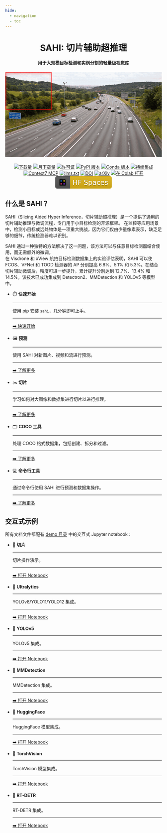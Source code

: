 ```yaml
---
hide:
  - navigation
  - toc
---
```



<div align="center">
<h1>
  SAHI: 切片辅助超推理
</h1>

<h4>
  用于大规模目标检测和实例分割的轻量级视觉库
</h4>

<h4>
    <img width="700" alt="teaser" src="https://raw.githubusercontent.com/obss/sahi/main/resources/sliced_inference.gif">
</h4>

<div>
    <a href="https://pepy.tech/project/sahi"><img src="https://pepy.tech/badge/sahi" alt="下载量"></a>
    <a href="https://pepy.tech/project/sahi"><img src="https://pepy.tech/badge/sahi/month" alt="月下载量"></a>
    <a href="https://github.com/obss/sahi/blob/main/LICENSE.md"><img src="https://img.shields.io/pypi/l/sahi" alt="许可证"></a>
    <a href="https://badge.fury.io/py/sahi"><img src="https://badge.fury.io/py/sahi.svg" alt="PyPI 版本"></a>
    <a href="https://anaconda.org/conda-forge/sahi"><img src="https://anaconda.org/conda-forge/sahi/badges/version.svg" alt="Conda 版本"></a>
    <a href="https://github.com/obss/sahi/actions/workflows/ci.yml"><img src="https://github.com/obss/sahi/actions/workflows/ci.yml/badge.svg" alt="持续集成"></a>
  <br>
    <a href="https://context7.com/obss/sahi"><img src="https://img.shields.io/badge/Context7%20MCP-Indexed-blue" alt="Context7 MCP"></a>
    <a href="https://context7.com/obss/sahi/llms.txt"><img src="https://img.shields.io/badge/llms.txt-✓-brightgreen" alt="llms.txt"></a>
    <a href="https://ieeexplore.ieee.org/document/9897990"><img src="https://img.shields.io/badge/DOI-10.1109%2FICIP46576.2022.9897990-orange.svg" alt="DOI"></a>
    <a href="https://arxiv.org/abs/2202.06934"><img src="https://img.shields.io/badge/arXiv-2202.06934-b31b1b.svg" alt="arXiv"></a>
    <a href="https://colab.research.google.com/github/obss/sahi/blob/main/demo/inference_for_ultralytics.ipynb"><img src="https://colab.research.google.com/assets/colab-badge.svg" alt="在 Colab 打开"></a>
    <a href="https://huggingface.co/spaces/fcakyon/sahi-yolox"><img src="https://raw.githubusercontent.com/obss/sahi/main/resources/hf_spaces_badge.svg" alt="HuggingFace Spaces"></a>
</div>
</div>

## 什么是 SAHI？

SAHI（Slicing Aided Hyper Inference，切片辅助超推理）是一个提供了通用的切片辅助推理与微调流程，专门用于小目标检测的开源框架。
在监控等应用场景中，检测小目标或远处物体是一项重大挑战，因为它们仅由少量像素表示，缺乏足够的细节，传统检测器难以识别。

SAHI 通过一种独特的方法解决了这一问题，该方法可以与任意目标检测器结合使用，而无需额外的微调。  
在 Visdrone 和 xView 航拍目标检测数据集上的实验评估表明，SAHI 可以使 FCOS、VFNet 和 TOOD 检测器的 AP 分别提高 6.8%、5.1% 和 5.3%。在结合切片辅助微调后，精度可进一步提升，累计提升分别达到 12.7%、13.4% 和 14.5%。该技术已成功集成到 Detectron2、MMDetection 和 YOLOv5 等模型中。

<div class="grid cards" markdown>

- ⏱️ **快速开始**

    ***

    使用 pip 安装 `sahi`，几分钟即可上手。

    ***

    [➡️ 快速开始](quick-start.md)

- 🖼️ **预测**

    ***

    使用 SAHI 对新图片、视频和流进行预测。

    ***

    [➡️ 了解更多](predict.md)

- ✂️ **切片**

    ***

    学习如何对大图像和数据集进行切片以进行推理。

    ***

    [➡️ 了解更多](slicing.md)

- 🗂️ **COCO 工具**

    ***

    处理 COCO 格式数据集，包括创建、拆分和过滤。

    ***

    [➡️ 了解更多](coco.md)

- 💻 **命令行工具**

    ***

    通过命令行使用 SAHI 进行预测和数据集操作。

    ***

    [➡️ 了解更多](cli.md)

</div>

## 交互式示例

所有文档文件都配有 [demo 目录](../notebooks/) 中的交互式 Jupyter notebook：

<div class="grid cards" markdown>

- 📓 **切片**

    ***

    切片操作演示。

    ***

    [➡️ 打开 Notebook](../notebooks/slicing.ipynb/)

- 📓 **Ultralytics**

    ***

    YOLOv8/YOLO11/YOLO12 集成。

    ***

    [➡️ 打开 Notebook](../notebooks/inference_for_ultralytics.ipynb)

- 📓 **YOLOv5**

    ***

    YOLOv5 集成。

    ***

    [➡️ 打开 Notebook](../notebooks/inference_for_yolov5.ipynb)

- 📓 **MMDetection**

    ***

    MMDetection 集成。

    ***

    [➡️ 打开 Notebook](../notebooks/inference_for_mmdetection.ipynb)

- 📓 **HuggingFace**

    ***

    HuggingFace 模型集成。

    ***

    [➡️ 打开 Notebook](../notebooks/inference_for_huggingface.ipynb)

- 📓 **TorchVision**

    ***

    TorchVision 模型集成。

    ***

    [➡️ 打开 Notebook](../notebooks/inference_for_torchvision.ipynb)

- 📓 **RT-DETR**

    ***

    RT-DETR 集成。

    ***

    [➡️ 打开 Notebook](../notebooks/inference_for_rtdetr.ipynb)

</div>
